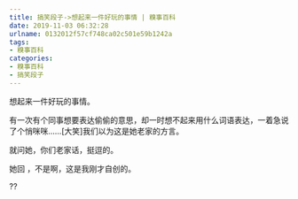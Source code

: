 ```yaml
---
title: 搞笑段子->想起来一件好玩的事情 | 糗事百科
date: 2019-11-03 06:32:28
urlname: 0132012f57cf748ca02c501e59b1242a
tags: 
- 糗事百科
categories:
- 糗事百科
- 搞笑段子
---
```

想起来一件好玩的事情。

有一次有个同事想要表达偷偷的意思，却一时想不起来用什么词语表达，一着急说了个悄咪咪……[大笑]我们以为这是她老家的方言。

就问她，你们老家话，挺逗的。

她回 ，不是啊，这是我刚才自创的。

??


